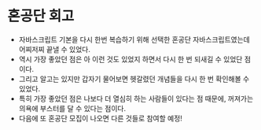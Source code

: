# 혼공단 회고
- 자바스크립트 기본을 다시 한번 복습하기 위해 선택한 혼공단 자바스크립트였는데 어찌저찌 끝낼 수 있었다.
- 역시 가장 좋았던 점은 아 이런 것도 있었지 하면서 다시 한 번 되새길 수 있었단 점이다.
- 그리고 알고는 있지만 갑자기 물어보면 헷갈렸던 개념들을 다시 한 번 확인해볼 수 있었다.
- 특히 가장 좋았던 점은 나보다 더 열심히 하는 사람들이 있다는 점 때문에, 꺼져가는 의욕에 부스터를 달 수 있다는 점이다.
- 다음에 또 혼공단 모집이 나오면 다른 것들로 참여할 예정!